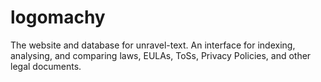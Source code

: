# logomachy
The website and database for unravel-text. An interface for indexing, analysing, and comparing laws, EULAs, ToSs, Privacy Policies, and other legal documents.
